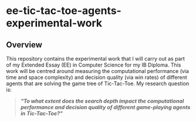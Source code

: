 # ee-tic-tac-toe-agents-experimental-work
## Overview
This repository contains the experimental work that I will carry out as part of my Extended Essay (EE) in Computer Science for my IB Diploma. This work will be centred around measuring the computational performance (via time and space complexity) and decision quality (via win rates) of different agents that are solving the game tree of Tic-Tac-Toe. My research question is:

>***"To what extent does the search depth impact the computational performance and decision quality of different game-playing agents in Tic-Tac-Toe?"***
